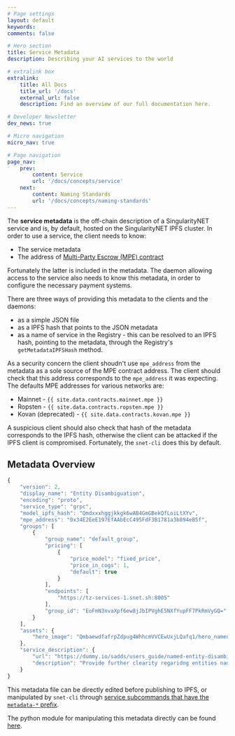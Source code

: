 ```yaml
---
# Page settings
layout: default
keywords:
comments: false

# Hero section
title: Service Metadata
description: Describing your AI services to the world

# extralink box
extralink:
    title: All Docs
    title_url: '/docs'
    external_url: false
    description: Find an overview of our full documentation here.

# Developer Newsletter
dev_news: true

# Micro navigation
micro_nav: true

# Page navigation
page_nav:
    prev:
        content: Service
        url: '/docs/concepts/service'
    next:
        content: Naming Standards
        url: '/docs/concepts/naming-standards'
---
```


The **service metadata** is the off-chain description of a SingularityNET service and is, by default, hosted on the SingularityNET IPFS cluster.
In order to use a service, the client needs to know:

* The service metadata
* The address of [Multi-Party Escrow (MPE) contract](/docs/concepts/multi-party-escrow)

Fortunately the latter is included in the metadata. The daemon allowing access to the service also needs to know this metadata, in order to configure the necessary payment systems.

There are three ways of providing this metadata to the clients and the daemons:

* as a simple JSON file
* as a IPFS hash that points to the JSON metadata
* as a name of service in the Registry - this can be resolved to an IPFS hash, pointing to the metadata, through the Registry's `getMetadataIPFSHash` method.

As a security concern the client shoudn't use `mpe_address` from the metadata as a sole source of the MPE contract address. The client should check that this address corresponds to the `mpe_address` it was expecting. The defaults MPE addresses for various networks are:

* Mainnet - `{{ site.data.contracts.mainnet.mpe }}`
* Ropsten - `{{ site.data.contracts.ropsten.mpe }}`
* Kovan (deprecated) - `{{ site.data.contracts.kovan.mpe }}`

A suspicious client should also check that hash of the metadata corresponds to the IPFS hash, otherwise the client can be attacked if the IPFS client is compromised.
Fortunately, the `snet-cli` does this by default.

## Metadata Overview

```js
{
    "version": 2,
    "display_name": "Entity Disambiguation",
    "encoding": "proto",
    "service_type": "grpc",
    "model_ipfs_hash": "Qmdxxxhggjkkgk6wAB4GmGBekQfLoiLtXYv",
    "mpe_address": "0x34E2EeE197EfAAbEcC495FdF3B1781a3b894eB5f",
    "groups": [
        {
            "group_name": "default_group",
            "pricing": [
                {
                    "price_model": "fixed_price",
                    "price_in_cogs": 1,
                    "default": true
                }
            ],
            "endpoints": [
                "https://tz-services-1.snet.sh:8005"
            ],
            "group_id": "EoFmN3nvaXpf6ew8jJbIPVghE5NXfYupFF7PkRmVyGQ="
        }
    ],
    "assets": {
        "hero_image": "QmbaewdfafrpZdpug4WhhcmVVCEwUxjLQafq1/hero_named-entity-disambiguation.png"
    },
    "service_description": {
        "url": "https://dummy.io/sadds/users_guide/named-entity-disambiguation-service.html",
        "description": "Provide further clearity regaridng entities named within a piece of text. For example, \"Paris is the capital of France\", we would want to link \"Paris\" to Paris the city not Paris Hilton in this case."
    }
}
```

This metadata file can be directly edited before publishing to IPFS, or manipulated by `snet-cli` through [service subcommands that have the `metadata-*` prefix](http://snet-cli-docs.singularitynet.io/service.html#Sub-commands:).

The python module for manipulating this metadata directly can be found [here](https://github.com/singnet/snet-cli/blob/master/snet_cli/mpe_service_metadata.py).